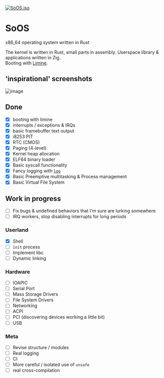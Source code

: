 [![SoOS.iso](https://github.com/Fabus1184/SoOS/actions/workflows/iso.yml/badge.svg)](https://github.com/Fabus1184/SoOS/actions/workflows/iso.yml)

# SoOS

x86_64 operating system written in Rust

The kernel is written in Rust, small parts in assembly.
Userspace library & applications written in Zig.  
Booting with [Limine](https://github.com/limine-bootloader/limine).

## 'inspirational' screenshots

![image](https://github.com/user-attachments/assets/651cee4e-39db-4517-aebf-dcc750f056de)

## Done

- [x] booting with limine
- [x] interrupts / exceptions & IRQs
- [x] basic framebuffer text output
- [x] i8253 PIT
- [x] RTC (CMOS)
- [x] Paging (4-level)
- [x] Kernel heap allocation
- [x] ELF64 binary loader
- [x] Basic syscall functionality
- [x] Fancy logging with [`log`](https://crates.io/crates/log)
- [x] Basic Preemptive multitasking & Process management
- [x] Basic Virtual File System

## Work in progress
- [ ] Fix bugs & undefined behaviors that I'm sure are lurking somewhere
- [ ] IRQ workers, stop disabling interrupts for long periods

### Userland
- [x] Shell
- [ ] `init` process
- [ ] Implement libc
- [ ] Dynamic linking

### Hardware
- [ ] IOAPIC
- [ ] Serial Port
- [ ] Mass Storage Drivers
- [ ] File System Drivers
- [ ] Networking
- [ ] ACPI
- [ ] PCI (discovering devices working a little bit)
- [ ] USB

### Meta
- [ ] Revise structure / modules
- [ ] Real logging
- [ ] CI
- [ ] More careful / isolated use of `unsafe`
- [ ] real cross-compilation
